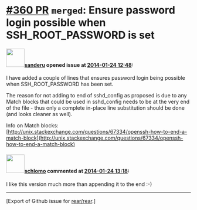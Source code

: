 [\#360 PR](https://github.com/rear/rear/pull/360) `merged`: Ensure password login possible when SSH\_ROOT\_PASSWORD is set
==========================================================================================================================

#### <img src="https://avatars.githubusercontent.com/u/4814297?v=4" width="50">[sanderu](https://github.com/sanderu) opened issue at [2014-01-24 12:48](https://github.com/rear/rear/pull/360):

I have added a couple of lines that ensures password login being
possible when SSH\_ROOT\_PASSWORD has been set.

The reason for not adding to end of sshd\_config as proposed is due to
any Match blocks that could be used in sshd\_config needs to be at the
very end of the file - thus only a complete in-place line substitution
should be done (and looks cleaner as well).

Info on Match blocks:
[http://unix.stackexchange.com/questions/67334/openssh-how-to-end-a-match-block](http://unix.stackexchange.com/questions/67334/openssh-how-to-end-a-match-block)

#### <img src="https://avatars.githubusercontent.com/u/101384?v=4" width="50">[schlomo](https://github.com/schlomo) commented at [2014-01-24 13:18](https://github.com/rear/rear/pull/360#issuecomment-33221705):

I like this version much more than appending it to the end :-)

------------------------------------------------------------------------

\[Export of Github issue for
[rear/rear](https://github.com/rear/rear).\]
